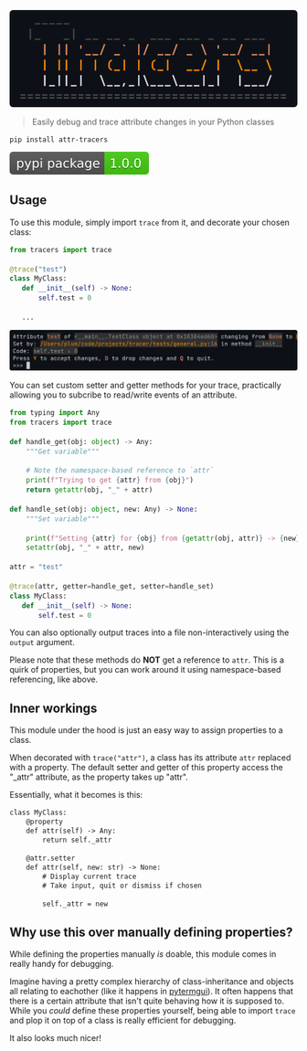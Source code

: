 <p align="center">
  <img src="https://raw.githubusercontent.com/bczsalba/tracer/master/assets/title.png"></img>
</p>

> Easily debug and trace attribute changes in your Python classes

```
pip install attr-tracers
```

[![PyPI version](https://raw.githubusercontent.com/bczsalba/tracer/master/assets/version.svg)](https://pypi.org/project/tracer)

Usage
-----

To use this module, simply import `trace` from it, and decorate your chosen class:

```python
from tracers import trace

@trace("test")
class MyClass:
   def __init__(self) -> None:
       self.test = 0
   
   ...
```

<a href="https://raw.githubusercontent.com/bczsalba/tracer/master/assets/tracer.webp">
  <img src="https://raw.githubusercontent.com/bczsalba/tracer/master/assets/screenshot.png"></img>
</a>

You can set custom setter and getter methods for your trace, practically allowing you to subcribe to read/write events of an attribute.

```python
from typing import Any
from tracers import trace

def handle_get(obj: object) -> Any:
    """Get variable"""
    
    # Note the namespace-based reference to `attr`
    print(f"Trying to get {attr} from {obj}")
    return getattr(obj, "_" + attr)
    
def handle_set(obj: object, new: Any) -> None:
    """Set variable"""
    
    print(f"Setting {attr} for {obj} from {getattr(obj, attr)} -> {new}")
    setattr(obj, "_" + attr, new)
    
attr = "test"

@trace(attr, getter=handle_get, setter=handle_set)
class MyClass:
   def __init__(self) -> None:
       self.test = 0

```

You can also optionally output traces into a file non-interactively using the `output` argument.

Please note that these methods do **NOT** get a reference to `attr`. This is a quirk of properties, but you can work around it using namespace-based referencing, like above.

Inner workings
--------------

This module under the hood is just an easy way to assign properties to a class.

When decorated with `trace("attr")`, a class has its attribute `attr` replaced with a property. The default setter and getter of this property access the "_attr" attribute, as the property takes up "attr".

Essentially, what it becomes is this:
```python3
class MyClass:
    @property
    def attr(self) -> Any:
        return self._attr
        
    @attr.setter
    def attr(self, new: str) -> None:
        # Display current trace
        # Take input, quit or dismiss if chosen
        
        self._attr = new
```

Why use this over manually defining properties?
-----------------------------------------------

While defining the properties manually *is* doable, this module comes in really handy for debugging.

Imagine having a pretty complex hierarchy of class-inheritance and objects all relating to eachother (like it happens in [pytermgui](https://github.com/bczsalba/pytermgui)).
It often happens that there is a certain attribute that isn't quite behaving how it is supposed to. While you *could* define these properties yourself, being able to import `trace` and plop it on top of a class is really efficient for debugging.

It also looks much nicer!
